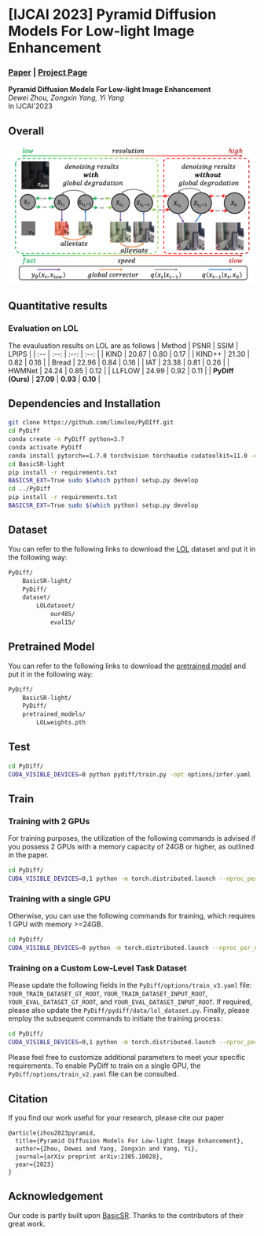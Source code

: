 # [IJCAI 2023] Pyramid Diffusion Models For Low-light Image Enhancement
### [Paper](https://arxiv.org/pdf/2305.10028.pdf) | [Project Page](https://github.com/limuloo/PyDIff)
**Pyramid Diffusion Models For Low-light Image Enhancement**
<br>_Dewei Zhou, Zongxin Yang, Yi Yang_<br>
In IJCAI'2023
## Overall
![Framework](images/framework.png)

## Quantitative results
### Evaluation on LOL
The evauluation results on LOL are as follows
| Method | PSNR | SSIM | LPIPS |
| :-- | :--: | :--: | :--: |
| KIND | 20.87 | 0.80 | 0.17 |
| KIND++ | 21.30 | 0.82 | 0.16 |
| Bread | 22.96 | 0.84 | 0.16 |
| IAT | 23.38 | 0.81 | 0.26 | 
| HWMNet | 24.24 | 0.85 | 0.12 |
| LLFLOW | 24.99 | 0.92 | 0.11 |
| **PyDiff (Ours)** | **27.09** | **0.93** | **0.10** |

## Dependencies and Installation
```bash
git clone https://github.com/limuloo/PyDIff.git
cd PyDiff
conda create -n PyDiff python=3.7
conda activate PyDiff
conda install pytorch==1.7.0 torchvision torchaudio cudatoolkit=11.0 -c pytorch
cd BasicSR-light
pip install -r requirements.txt
BASICSR_EXT=True sudo $(which python) setup.py develop
cd ../PyDiff
pip install -r requirements.txt
BASICSR_EXT=True sudo $(which python) setup.py develop
```

## Dataset
You can refer to the following links to download the [LOL](https://daooshee.github.io/BMVC2018website/) dataset and put it in the following way:
```bash
PyDiff/
    BasicSR-light/
    PyDiff/
    dataset/
        LOLdataset/
            our485/
            eval15/
```

## Pretrained Model
You can refer to the following links to download the [pretrained model](https://drive.google.com/file/d/1MMIrvyUzQ-NjmjQ5rAjTCO0OHKFk07Yy/view?usp=sharing) and put it in the following way:
```bash
PyDiff/
    BasicSR-light/
    PyDiff/
    pretrained_models/
        LOLweights.pth
```

## Test
```bash
cd PyDiff/
CUDA_VISIBLE_DEVICES=0 python pydiff/train.py -opt options/infer.yaml
```

## Train
### Training with 2 GPUs 
For training purposes, the utilization of the following commands is advised if you possess 2 GPUs with a memory capacity of 24GB or higher, as outlined in the paper. 
```bash
cd PyDiff/
CUDA_VISIBLE_DEVICES=0,1 python -m torch.distributed.launch --nproc_per_node=2 --master_port=22666 pydiff/train.py -opt options/train_v1.yaml --launcher pytorch
```

### Training with a single GPU 
Otherwise, you can use the following commands for training, which requires 1 GPU with memory >=24GB.
```bash
cd PyDiff/
CUDA_VISIBLE_DEVICES=0 python -m torch.distributed.launch --nproc_per_node=1 --master_port=22666 pydiff/train.py -opt options/train_v2.yaml --launcher pytorch
```

### Training on a Custom Low-Level Task Dataset
Please update the following fields in the `PyDiff/options/train_v3.yaml` file: `YOUR_TRAIN_DATASET_GT_ROOT`, `YOUR_TRAIN_DATASET_INPUT_ROOT`, `YOUR_EVAL_DATASET_GT_ROOT`, and `YOUR_EVAL_DATASET_INPUT_ROOT`. If required, please also update the `PyDiff/pydiff/data/lol_dataset.py`. Finally, please employ the subsequent commands to initiate the training process:
```bash
cd PyDiff/
CUDA_VISIBLE_DEVICES=0,1 python -m torch.distributed.launch --nproc_per_node=2 --master_port=22666 pydiff/train.py -opt options/train_v3.yaml --launcher pytorch
```
Please feel free to customize additional parameters to meet your specific requirements. To enable PyDiff to train on a single GPU, the `PyDiff/options/train_v2.yaml` file can be consulted.

## Citation
If you find our work useful for your research, please cite our paper
```
@article{zhou2023pyramid,
  title={Pyramid Diffusion Models For Low-light Image Enhancement},
  author={Zhou, Dewei and Yang, Zongxin and Yang, Yi},
  journal={arXiv preprint arXiv:2305.10028},
  year={2023}
}
```

## Acknowledgement
Our code is partly built upon [BasicSR](https://github.com/XPixelGroup/BasicSR). Thanks to the contributors of their great work.